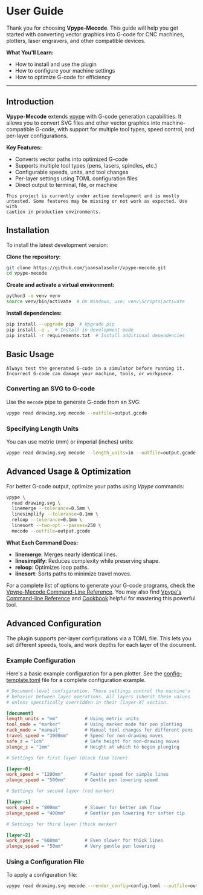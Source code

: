 # User Guide

Thank you for choosing **Vpype-Mecode**. This guide will help you get
started with converting vector graphics into G-code for CNC machines,
plotters, laser engravers, and other compatible devices.

**What You'll Learn:**

* How to install and use the plugin
* How to configure your machine settings
* How to optimize G-code for efficiency

---

## Introduction

**Vpype-Mecode** extends [vpype](https://github.com/abey79/vpype) with
G-code generation capabilities. It allows you to convert SVG files and
other vector graphics into machine-compatible G-code, with support for
multiple tool types, speed control, and per-layer configurations.

**Key Features:**

* Converts vector paths into optimized G-code
* Supports multiple tool types (pens, lasers, spindles, etc.)
* Configurable speeds, units, and tool changes
* Per-layer settings using TOML configuration files
* Direct output to terminal, file, or machine

```{warning}
This project is currently under active development and is mostly
untested. Some features may be missing or not work as expected. Use with
caution in production environments.
```

## Installation

To install the latest development version:

**Clone the repository:**

```bash
git clone https://github.com/joansalasoler/vpype-mecode.git
cd vpype-mecode
```

**Create and activate a virtual environment:**

```bash
python3 -m venv venv
source venv/bin/activate  # On Windows, use: venv\Scripts\activate
```

**Install dependencies:**

```bash
pip install --upgrade pip  # Upgrade pip
pip install -e .  # Install in development mode
pip install -r requirements.txt  # Install additional dependencies
```

## Basic Usage

```{warning}
Always test the generated G-code in a simulator before running it.
Incorrect G-code can damage your machine, tools, or workpiece.
```

### Converting an SVG to G-code

Use the `mecode` pipe to generate G-code from an SVG:

```bash
vpype read drawing.svg mecode --outfile=output.gcode
```

### Specifying Length Units

You can use metric (mm) or imperial (inches) units:

```bash
vpype read drawing.svg mecode --length_units=in --outfile=output.gcode
```

## Advanced Usage & Optimization

For better G-code output, optimize your paths using *Vpype* commands:

```bash
vpype \
  read drawing.svg \
  linemerge --tolerance=0.5mm \
  linesimplify --tolerance=0.1mm \
  reloop --tolerance=0.1mm \
  linesort --two-opt --passes=250 \
  mecode --outfile=output.gcode
```

**What Each Command Does:**

* **linemerge**: Merges nearly identical lines.
* **linesimplify**: Reduces complexity while preserving shape.
* **reloop**: Optimizes loop paths.
* **linesort**: Sorts paths to minimize travel moves.

For a complete list of options to generate your G-code programs, check
the [Vpype-Mecode Command-Line Reference](cli). You may also find
[Vpype's Command-line Reference](https://vpype.readthedocs.io/en/latest/reference.html)
and
[Cookbook](https://vpype.readthedocs.io/en/latest/cookbook.html)
helpful for mastering this powerful tool.

## Advanced Configuration

The plugin supports per-layer configurations via a TOML file. This lets
you set different speeds, tools, and work depths for each layer of
the document.

### Example Configuration

Here's a basic example configuration for a pen plotter. See the
[config-template.toml](config.md) file for a complete configuration
example.

```ini
# Document-level configuration. These settings control the machine's
# behavior between layer operations. All layers inherit these values
# unless specifically overridden in their [layer-X] section.

[document]
length_units = "mm"          # Using metric units
tool_mode = "marker"         # Using marker mode for pen plotting
rack_mode = "manual"         # Manual tool changes for different pens
travel_speed = "3000mm"      # Speed for non-drawing moves
safe_z = "1cm"               # Safe height for non-drawing moves
plunge_z = "1mm"             # Height at which to begin plunging

# Settings for first layer (black fine liner)

[layer-0]
work_speed = "1200mm"        # Faster speed for simple lines
plunge_speed = "500mm"       # Gentle pen lowering speed

# Settings for second layer (red marker)

[layer-1]
work_speed = "800mm"         # Slower for better ink flow
plunge_speed = "400mm"       # Gentler pen lowering for softer tip

# Settings for third layer (thick marker)

[layer-2]
work_speed = "600mm"         # Even slower for thick lines
plunge_speed = "50mm"        # Very gentle pen lowering
```

### Using a Configuration File

To apply a configuration file:

```bash
vpype read drawing.svg mecode --render_config=config.toml --outfile=output.gcode
```
